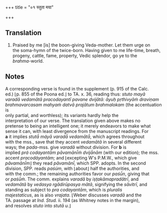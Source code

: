 +++
title = "०१ स्तुता मया"

+++
## Translation
1. Praised by me \[is\] the boon-giving Veda-mother. Let them urge on  
the soma-hymn of the twice-born. Having given to me life-time, breath,  
progeny, cattle, fame, property, Vedic splendor, go ye to the  
*brahma*-world.

## Notes
A corresponding verse is found in the supplement (p. 915 of the Calc.  
ed.) ⌊p. 855 of the Poona ed.⌋ to TA. x. 36, reading thus: *stuto mayā  
varadā vedamātā pracodayantī pavane dvijātā: āyuḥ pṛthivyāṁ draviṇam  
brahmavarcasam mahyaṁ datvā prajātum brahmalokam* (the accentuation is  
only partial, and worthless); its variants hardly help the  
interpretation of our verse. The translation given above makes no  
pretense to being an intelligent one; it merely endeavors to make what  
sense it can, with least divergence from the manuscript readings. For  
**a** it implies *stutā́ máyā varadā́ vedamātā́*, which agrees throughout  
with the mss., save that they accent *vedamātā* in several different  
ways; the *pada*-mss. give *varadā* without division. For **b** is  
implied *prá codayantām pāvamānī́ṁ dvijā́nām* (with our edition); the mss.  
accent *pracodáyantām;* and ⌊excepting W's P.M.W., which give  
*pāvamānī́m*⌋ they read *pāvamānī́*, which SPP. adopts. In the second  
division, SPP. reads *paśúm*, with ⌊about⌋ half the authorities, and  
with the comm.; the remaining authorities favor our *paśū́n*, giving that  
or *paśū́ṁ*. The comm. explains *varadā* by *iṣṭakāmapradātrī*, and  
*vedamātā* by *vedasya rgādirūpasya mātā*, signifying the *sāvitrī*, and  
standing as subject to *pra codayantām*, which is *pluralis  
majestaticus*, as is also *vrajata*. ⌊Weber discusses *varadā* and the  
TA. passage at *Ind. Stud.* ii. 194 (as Whitney notes in the margin),  
and resolves *stuto* into *stutā u*.⌋
